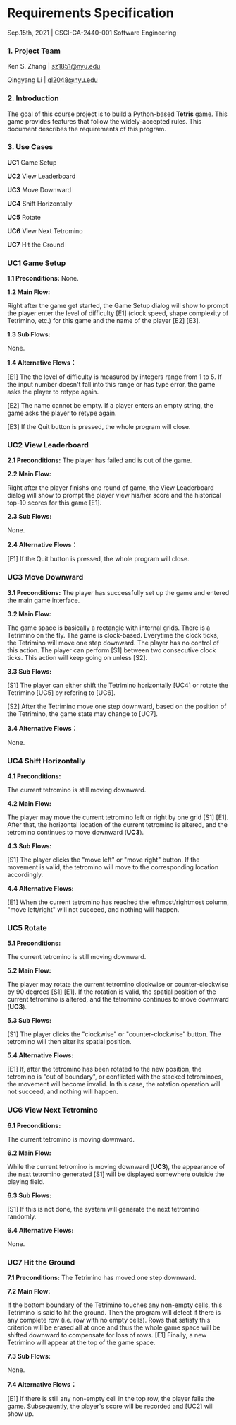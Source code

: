 # Requirements Specification

Sep.15th, 2021 | CSCI-GA-2440-001 Software Engineering



### 1. Project Team

Ken S. Zhang | sz1851@nyu.edu

Qingyang Li | ql2048@nyu.edu



### 2. Introduction

The goal of this course project is to build a Python-based **Tetris** game. This game provides features that follow the widely-accepted rules. This document describes the requirements of this program. 



### 3. Use Cases

**UC1** Game Setup

**UC2** View Leaderboard

**UC3** Move Downward

**UC4** Shift Horizontally

**UC5** Rotate

**UC6** View Next Tetromino

**UC7** Hit the Ground





### UC1 Game Setup

**1.1 Preconditions:**
None.

**1.2 Main Flow:**

Right after the game get started, the Game Setup dialog will show to prompt the player enter the level of difficulty [E1] (clock speed, shape complexity of Tetrimino, etc.) for this game and the name of the player [E2] [E3].

**1.3 Sub Flows:**

None.

**1.4 Alternative Flows：**


[E1] The the level of difficulty is measured by integers range from 1 to 5. If the input number doesn't fall into this range or has type error, the game asks the player to retype again.

[E2] The name cannot be empty. If a player enters an empty string,  the game asks the player to retype again.

[E3] If the Quit button is pressed, the whole program will close.



### UC2 View Leaderboard

**2.1 Preconditions:**
The player has failed and is out of the game.

**2.2 Main Flow:**

Right after the player finishs one round of game, the View Leaderboard dialog will show to prompt the player view his/her score and the historical top-10 scores for this game [E1].

**2.3 Sub Flows:**

None.

**2.4 Alternative Flows：**

[E1] If the Quit button is pressed, the whole program will close.



### UC3 Move Downward

**3.1 Preconditions:**
The player has successfully set up the game and entered the main game interface.

**3.2 Main Flow:**

The game space is basically a rectangle with internal grids. There is a Tetrimino on the fly. The game is clock-based. Everytime the clock ticks, the Tetrimino will move one step downward. The player has no control of this action. The player can perform [S1] between two consecutive clock ticks.  This action will keep going on unless [S2]. 

**3.3 Sub Flows:**

[S1] The player can either shift the Tetrimino horizontally [UC4] or rotate the Tetrimino [UC5] by refering to [UC6]. 

[S2] After the Tetrimino move one step downward, based on the position of the Tetrimino, the game state may change to [UC7]. 

**3.4 Alternative Flows：**

None.



### UC4 Shift Horizontally

**4.1 Preconditions:**

The current tetromino is still moving downward.

**4.2 Main Flow:**

The player may move the current tetromino left or right by one grid \[S1\] \[E1\]. After that, the horizontal location of the current tetromino is altered, and the tetromino continues to move downward (**UC3**).

**4.3 Sub Flows:**

\[S1\] The player clicks the "move left" or "move right" button. If the movement is valid, the tetromino will move to the corresponding location accordingly.

**4.4 Alternative Flows:**

\[E1\] When the current tetromino has reached the leftmost/rightmost column, "move left/right" will not succeed, and nothing will happen.



### UC5 Rotate

**5.1 Preconditions:**

The current tetromino is still moving downward.

**5.2 Main Flow:**

The player may rotate the current tetromino clockwise or counter-clockwise by 90 degrees \[S1\] \[E1\]. If the rotation is valid, the spatial position of the current tetromino is altered, and the tetromino continues to move downward (**UC3**).

**5.3 Sub Flows:**

\[S1\] The player clicks the "clockwise" or "counter-clockwise" button. The tetromino will then alter its spatial position.

**5.4 Alternative Flows:**

\[E1\] If, after the tetromino has been rotated to the new position, the tetromino is "out of boundary", or conflicted with the stacked tetrominoes, the movement will become invalid. In this case, the rotation operation will not succeed, and nothing will happen.



### UC6 View Next Tetromino

**6.1 Preconditions:**

The current tetromino is moving downward.

**6.2 Main Flow:**

While the current tetromino is moving downward (**UC3**), the appearance of the next tetromino generated \[S1\] will be displayed somewhere outside the playing field.

**6.3 Sub Flows:**

\[S1\] If this is not done, the system will generate the next tetromino randomly.

**6.4 Alternative Flows:**

None.



### UC7 Hit the Ground

**7.1 Preconditions:**
The Tetrimino has moved one step downward.

**7.2 Main Flow:**

If the bottom boundary of the Tetrimino touches any non-empty cells, this Tetrimino is said to hit the ground. Then the program will detect if there is any complete row (i.e. row with no empty cells). Rows that satisfy this criterion will be erased all at once and thus the whole game space will be shifted downward to compensate for loss of rows. [E1] Finally, a new Tetrimino will appear at the top of the game space.

**7.3 Sub Flows:**

None.

**7.4 Alternative Flows：**

[E1] If there is still any non-empty cell in the top row, the player fails the game. Subsequently, the player's score will be recorded and [UC2] will show up.




